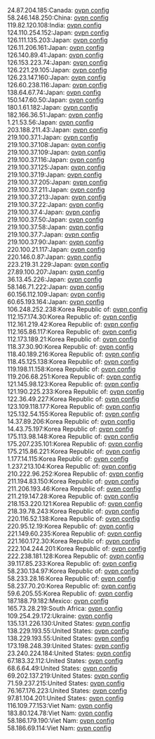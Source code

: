 24.87.204.185:Canada: [ovpn config](vpn/24_87_204_185.ovpn)  
58.246.148.250:China: [ovpn config](vpn/58_246_148_250.ovpn)  
119.82.120.108:India: [ovpn config](vpn/119_82_120_108.ovpn)  
124.110.254.152:Japan: [ovpn config](vpn/124_110_254_152.ovpn)  
126.111.135.203:Japan: [ovpn config](vpn/126_111_135_203.ovpn)  
126.11.206.161:Japan: [ovpn config](vpn/126_11_206_161.ovpn)  
126.140.89.41:Japan: [ovpn config](vpn/126_140_89_41.ovpn)  
126.153.223.74:Japan: [ovpn config](vpn/126_153_223_74.ovpn)  
126.221.29.105:Japan: [ovpn config](vpn/126_221_29_105.ovpn)  
126.23.147.160:Japan: [ovpn config](vpn/126_23_147_160.ovpn)  
126.60.238.116:Japan: [ovpn config](vpn/126_60_238_116.ovpn)  
138.64.67.74:Japan: [ovpn config](vpn/138_64_67_74.ovpn)  
150.147.60.50:Japan: [ovpn config](vpn/150_147_60_50.ovpn)  
180.1.61.182:Japan: [ovpn config](vpn/180_1_61_182.ovpn)  
182.166.36.51:Japan: [ovpn config](vpn/182_166_36_51.ovpn)  
1.21.53.56:Japan: [ovpn config](vpn/1_21_53_56.ovpn)  
203.188.211.43:Japan: [ovpn config](vpn/203_188_211_43.ovpn)  
219.100.37.1:Japan: [ovpn config](vpn/219_100_37_1.ovpn)  
219.100.37.108:Japan: [ovpn config](vpn/219_100_37_108.ovpn)  
219.100.37.109:Japan: [ovpn config](vpn/219_100_37_109.ovpn)  
219.100.37.116:Japan: [ovpn config](vpn/219_100_37_116.ovpn)  
219.100.37.125:Japan: [ovpn config](vpn/219_100_37_125.ovpn)  
219.100.37.19:Japan: [ovpn config](vpn/219_100_37_19.ovpn)  
219.100.37.205:Japan: [ovpn config](vpn/219_100_37_205.ovpn)  
219.100.37.211:Japan: [ovpn config](vpn/219_100_37_211.ovpn)  
219.100.37.213:Japan: [ovpn config](vpn/219_100_37_213.ovpn)  
219.100.37.22:Japan: [ovpn config](vpn/219_100_37_22.ovpn)  
219.100.37.4:Japan: [ovpn config](vpn/219_100_37_4.ovpn)  
219.100.37.50:Japan: [ovpn config](vpn/219_100_37_50.ovpn)  
219.100.37.58:Japan: [ovpn config](vpn/219_100_37_58.ovpn)  
219.100.37.7:Japan: [ovpn config](vpn/219_100_37_7.ovpn)  
219.100.37.90:Japan: [ovpn config](vpn/219_100_37_90.ovpn)  
220.100.21.117:Japan: [ovpn config](vpn/220_100_21_117.ovpn)  
220.146.0.87:Japan: [ovpn config](vpn/220_146_0_87.ovpn)  
223.219.31.229:Japan: [ovpn config](vpn/223_219_31_229.ovpn)  
27.89.100.207:Japan: [ovpn config](vpn/27_89_100_207.ovpn)  
36.13.45.226:Japan: [ovpn config](vpn/36_13_45_226.ovpn)  
58.146.71.222:Japan: [ovpn config](vpn/58_146_71_222.ovpn)  
60.156.112.109:Japan: [ovpn config](vpn/60_156_112_109.ovpn)  
60.65.193.164:Japan: [ovpn config](vpn/60_65_193_164.ovpn)  
106.248.252.238:Korea Republic of: [ovpn config](vpn/106_248_252_238.ovpn)  
112.157.174.30:Korea Republic of: [ovpn config](vpn/112_157_174_30.ovpn)  
112.161.219.42:Korea Republic of: [ovpn config](vpn/112_161_219_42.ovpn)  
112.165.86.117:Korea Republic of: [ovpn config](vpn/112_165_86_117.ovpn)  
112.173.189.21:Korea Republic of: [ovpn config](vpn/112_173_189_21.ovpn)  
118.37.30.90:Korea Republic of: [ovpn config](vpn/118_37_30_90.ovpn)  
118.40.189.216:Korea Republic of: [ovpn config](vpn/118_40_189_216.ovpn)  
118.45.125.138:Korea Republic of: [ovpn config](vpn/118_45_125_138.ovpn)  
119.198.11.158:Korea Republic of: [ovpn config](vpn/119_198_11_158.ovpn)  
119.206.68.251:Korea Republic of: [ovpn config](vpn/119_206_68_251.ovpn)  
121.145.98.123:Korea Republic of: [ovpn config](vpn/121_145_98_123.ovpn)  
121.190.225.233:Korea Republic of: [ovpn config](vpn/121_190_225_233.ovpn)  
122.36.49.227:Korea Republic of: [ovpn config](vpn/122_36_49_227.ovpn)  
123.109.118.177:Korea Republic of: [ovpn config](vpn/123_109_118_177.ovpn)  
125.132.54.155:Korea Republic of: [ovpn config](vpn/125_132_54_155.ovpn)  
14.37.89.206:Korea Republic of: [ovpn config](vpn/14_37_89_206.ovpn)  
14.43.75.197:Korea Republic of: [ovpn config](vpn/14_43_75_197.ovpn)  
175.113.98.148:Korea Republic of: [ovpn config](vpn/175_113_98_148.ovpn)  
175.207.235.101:Korea Republic of: [ovpn config](vpn/175_207_235_101.ovpn)  
175.215.86.221:Korea Republic of: [ovpn config](vpn/175_215_86_221.ovpn)  
1.177.14.115:Korea Republic of: [ovpn config](vpn/1_177_14_115.ovpn)  
1.237.213.104:Korea Republic of: [ovpn config](vpn/1_237_213_104.ovpn)  
210.222.96.252:Korea Republic of: [ovpn config](vpn/210_222_96_252.ovpn)  
211.194.83.150:Korea Republic of: [ovpn config](vpn/211_194_83_150.ovpn)  
211.206.193.46:Korea Republic of: [ovpn config](vpn/211_206_193_46.ovpn)  
211.219.147.28:Korea Republic of: [ovpn config](vpn/211_219_147_28.ovpn)  
218.153.220.121:Korea Republic of: [ovpn config](vpn/218_153_220_121.ovpn)  
218.39.78.243:Korea Republic of: [ovpn config](vpn/218_39_78_243.ovpn)  
220.116.52.138:Korea Republic of: [ovpn config](vpn/220_116_52_138.ovpn)  
220.95.12.19:Korea Republic of: [ovpn config](vpn/220_95_12_19.ovpn)  
221.149.60.235:Korea Republic of: [ovpn config](vpn/221_149_60_235.ovpn)  
221.160.172.30:Korea Republic of: [ovpn config](vpn/221_160_172_30.ovpn)  
222.104.244.201:Korea Republic of: [ovpn config](vpn/222_104_244_201.ovpn)  
222.238.181.128:Korea Republic of: [ovpn config](vpn/222_238_181_128.ovpn)  
39.117.85.233:Korea Republic of: [ovpn config](vpn/39_117_85_233.ovpn)  
58.230.134.97:Korea Republic of: [ovpn config](vpn/58_230_134_97.ovpn)  
58.233.28.16:Korea Republic of: [ovpn config](vpn/58_233_28_16.ovpn)  
58.237.70.20:Korea Republic of: [ovpn config](vpn/58_237_70_20.ovpn)  
59.6.205.55:Korea Republic of: [ovpn config](vpn/59_6_205_55.ovpn)  
187.188.79.182:Mexico: [ovpn config](vpn/187_188_79_182.ovpn)  
165.73.28.219:South Africa: [ovpn config](vpn/165_73_28_219.ovpn)  
109.254.29.172:Ukraine: [ovpn config](vpn/109_254_29_172.ovpn)  
135.131.226.130:United States: [ovpn config](vpn/135_131_226_130.ovpn)  
138.229.193.55:United States: [ovpn config](vpn/138_229_193_55.ovpn)  
138.229.193.55:United States: [ovpn config](vpn/138_229_193_55.ovpn)  
173.198.248.39:United States: [ovpn config](vpn/173_198_248_39.ovpn)  
23.240.224.184:United States: [ovpn config](vpn/23_240_224_184.ovpn)  
67.183.32.112:United States: [ovpn config](vpn/67_183_32_112.ovpn)  
68.6.64.49:United States: [ovpn config](vpn/68_6_64_49.ovpn)  
69.202.137.219:United States: [ovpn config](vpn/69_202_137_219.ovpn)  
71.59.237.215:United States: [ovpn config](vpn/71_59_237_215.ovpn)  
76.167.176.223:United States: [ovpn config](vpn/76_167_176_223.ovpn)  
97.81.104.201:United States: [ovpn config](vpn/97_81_104_201.ovpn)  
116.109.77.153:Viet Nam: [ovpn config](vpn/116_109_77_153.ovpn)  
183.80.124.78:Viet Nam: [ovpn config](vpn/183_80_124_78.ovpn)  
58.186.179.190:Viet Nam: [ovpn config](vpn/58_186_179_190.ovpn)  
58.186.69.114:Viet Nam: [ovpn config](vpn/58_186_69_114.ovpn)  

